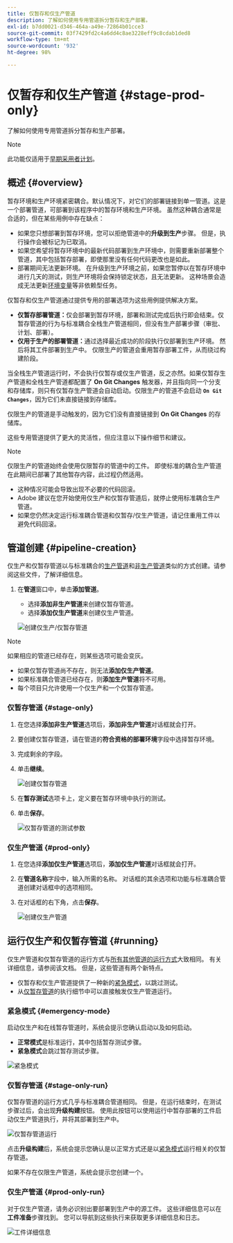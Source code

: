 ```yaml
---
title: 仅暂存和仅生产管道
description: 了解如何使用专用管道拆分暂存和生产部署。
exl-id: b7dd0021-d346-464a-a49e-72864b01cce3
source-git-commit: 03f7429fd2c4a6dd4c8ae3228eff9c8cdab1ded8
workflow-type: tm+mt
source-wordcount: '932'
ht-degree: 98%

---
```


# 仅暂存和仅生产管道 {#stage-prod-only}

了解如何使用专用管道拆分暂存和生产部署。

>[!NOTE]
>
>此功能仅适用于[早期采用者计划](/help/release-notes/current.md#early-adoption)。

## 概述 {#overview}

暂存环境和生产环境紧密耦合。默认情况下，对它们的部署链接到单一管道。这是一个部署管道，可部署到该程序中的暂存环境和生产环境。 虽然这种耦合通常是合适的，但在某些用例中存在缺点：

* 如果您只想部署到暂存环境，您可以拒绝管道中的&#x200B;**升级到生产**&#x200B;步骤。 但是，执行操作会被标记为已取消。
* 如果您希望将暂存环境中的最新代码部署到生产环境中，则需要重新部署整个管道，其中包括暂存部署，即使那里没有任何代码更改也是如此。
* 部署期间无法更新环境。 在升级到生产环境之前，如果您暂停以在暂存环境中进行几天的测试，则生产环境将会保持锁定状态，且无法更新。 这种场景会造成无法更新[环境变量](/help/getting-started/build-environment.md#environment-variables)等非依赖型任务。

仅暂存和仅生产管道通过提供专用的部署选项为这些用例提供解决方案。

* **仅暂存部署管道：**&#x200B;仅会部署到暂存环境，部署和测试完成后执行即会结束。仅暂存管道的行为与标准耦合全栈生产管道相同，但没有生产部署步骤（审批、计划、部署）。
* **仅用于生产的部署管道：**&#x200B;通过选择最近成功的阶段执行仅部署到生产环境。 然后将其工件部署到生产中。 仅限生产的管道会重用暂存部署工件，从而绕过构建阶段。

当全栈生产管道运行时，不会执行仅暂存或仅生产管道，反之亦然。如果仅暂存生产管道和全栈生产管道都配置了 **On Git Changes** 触发器，并且指向同一个分支和存储库，则只有仅暂存生产管道会自动启动。仅限生产的管道不会启动 **`On Git Changes`**，因为它们未直接链接到存储库。

仅限生产的管道是手动触发的，因为它们没有直接链接到 **On Git Changes** 的存储库。

这些专用管道提供了更大的灵活性，但应注意以下操作细节和建议。

>[!NOTE]
>
>仅限生产的管道始终会使用仅限暂存的管道中的工件。 即使标准的耦合生产管道在此期间已部署了其他暂存内容，此过程仍然适用。
>
>* 这种情况可能会导致出现不必要的代码回滚。
>* Adobe 建议在您开始使用仅生产和仅暂存管道后，就停止使用标准耦合生产管道。
>* 如果您仍然决定运行标准耦合管道和仅暂存/仅生产管道，请记住重用工件以避免代码回滚。

## 管道创建 {#pipeline-creation}

仅生产和仅暂存管道以与标准耦合的[生产管道](/help/using/production-pipelines.md)和[非生产管道](/help/using/non-production-pipelines.md)类似的方式创建。请参阅这些文件，了解详细信息。

1. 在&#x200B;**管道**&#x200B;窗口中，单击&#x200B;**添加管道**。

   * 选择&#x200B;**添加非生产管道**&#x200B;来创建仅暂存管道。
   * 选择&#x200B;**添加仅生产管道**&#x200B;来创建仅生产管道。

   ![创建仅生产/仅暂存管道](/help/assets/configure-pipelines/prod-stage-pipelines.png)

>[!NOTE]
>
>如果相应的管道已经存在，则某些选项可能会变灰。
>
>* 如果仅暂存管道尚不存在，则无法&#x200B;**添加仅生产管道**。
>* 如果标准耦合管道已经存在，则&#x200B;**添加生产管道**&#x200B;将不可用。
>* 每个项目只允许使用一个仅生产和一个仅暂存管道。

### 仅暂存管道 {#stage-only}

1. 在您选择&#x200B;**添加非生产管道**&#x200B;选项后，**添加非生产管道**&#x200B;对话框就会打开。
1. 要创建仅暂存管道，请在管道的&#x200B;**符合资格的部署环境**&#x200B;字段中选择暂存环境。
1. 完成剩余的字段。
1. 单击&#x200B;**继续**。

   ![创建仅暂存管道](/help/assets/configure-pipelines/stage-only.png)

1. 在&#x200B;**暂存测试**&#x200B;选项卡上，定义要在暂存环境中执行的测试。
1. 单击&#x200B;**保存**。

   ![仅暂存管道的测试参数](/help/assets/configure-pipelines/stage-only-test.png)

### 仅生产管道 {#prod-only}

1. 在您选择&#x200B;**添加仅生产管道**&#x200B;选项后，**添加仅生产管道**&#x200B;对话框就会打开。
1. 在&#x200B;**管道名称**&#x200B;字段中，输入所需的名称。 对话框的其余选项和功能与标准耦合管道创建对话框中的选项相同。
1. 在对话框的右下角，点击&#x200B;**保存**。

   ![创建仅生产管道](/help/assets/configure-pipelines/prod-only-pipeline.png)

## 运行仅生产和仅暂存管道 {#running}

仅生产管道和仅暂存管道的运行方式与[所有其他管道的运行方式](/help/using/managing-pipelines.md#running-pipelines)大致相同。 有关详细信息，请参阅该文档。 但是，这些管道有两个新特点。

* 仅暂存和仅生产管道提供了一种新的[紧急模式](#emergency-mode)，以跳过测试。
* 从[仅暂存管道](#stage-only-run)的执行细节中可以直接触发仅生产管道运行。

### 紧急模式 {#emergency-mode}

启动仅生产和在线暂存管道时，系统会提示您确认启动以及如何启动。

* **正常模式**&#x200B;是标准运行，其中包括暂存测试步骤。
* **紧急模式**&#x200B;会跳过暂存测试步骤。

![紧急模式](/help/assets/configure-pipelines/emergency-mode.png)

### 仅暂存管道 {#stage-only-run}

仅暂存管道的运行方式几乎与标准耦合管道相同。 但是，在运行结束时，在测试步骤过后，会出现&#x200B;**升级构建**&#x200B;按钮。 使用此按钮可以使用运行中暂存部署的工件启动仅生产管道执行，并将其部署到生产中。

![仅暂存管道运行](/help/assets/configure-pipelines/stage-only-pipeline-run.png)

点击&#x200B;**升级构建**&#x200B;后，系统会提示您确认是以正常方式还是以[紧急模式](#emergency-mode)运行相关的仅暂存管道。

如果不存在仅限生产管道，系统会提示您创建一个。

### 仅生产管道 {#prod-only-run}

对于仅生产管道，请务必识别出要部署到生产中的源工件。 这些详细信息可以在&#x200B;**工件准备**&#x200B;步骤找到。 您可以导航到这些执行来获取更多详细信息和日志。

![工件详细信息](/help/assets/configure-pipelines/prod-only-pipeline-run.png)
